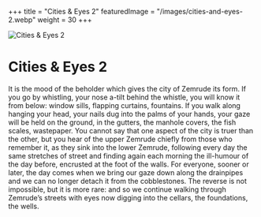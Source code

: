 +++
title = "Cities & Eyes 2"
featuredImage = "/images/cities-and-eyes-2.webp"
weight = 30
+++

![Cities & Eyes 2](/images/cities-and-eyes-2.webp)

# Cities & Eyes 2

It is the mood of the beholder which gives the city of Zemrude its form. If you go by whistling, your nose a-tilt behind the whistle, you will know it from below: window sills, flapping curtains, fountains. If you walk along hanging your head, your nails dug into the palms of your hands, your gaze will be held on the ground, in the gutters, the manhole covers, the fish scales, wastepaper. You cannot say that one aspect of the city is truer than the other, but you hear of the upper Zemrude chiefly from those who remember it, as they sink into the lower Zemrude, following every day the same stretches of street and finding again each morning the ill-humour of the day before, encrusted at the foot of the walls. For everyone, sooner or later, the day comes when we bring our gaze down along the drainpipes and we can no longer detach it from the cobblestones. The reverse is not impossible, but it is more rare: and so we continue walking through Zemrude’s streets with eyes now digging into the cellars, the foundations, the wells.